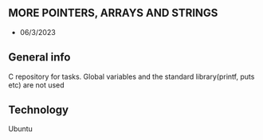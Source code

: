 ## MORE POINTERS, ARRAYS AND STRINGS
* 06/3/2023

## General info
C repository for tasks. Global variables and the standard library(printf, puts etc) are not used

## Technology
Ubuntu
